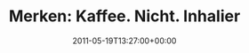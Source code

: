 ---
retweeted: false
source: <a href="http://itunes.apple.com/us/app/twitter/id409789998?mt=12" rel="nofollow">Twitter
  for Mac</a>
entities:
  hashtags: []
  symbols: []
  user_mentions: []
  urls: []
display_text_range:
- '0'
- '34'
favorite_count: '0'
id_str: '71205215415713792'
truncated: false
retweet_count: '0'
id: '71205215415713792'
created_at: Thu May 19 13:27:00 +0000 2011
favorited: false
full_text: 'Merken: Kaffee. Nicht. Inhalieren.'
lang: de
tags:
- pesos:twitter
date: '2011-05-19T13:27:00+00:00'
src: https://twitter.com/bascht/status/71205215415713792
original_url: https://twitter.com/bascht/status/71205215415713792
type: twitter_tweet
text: 'Merken: Kaffee. Nicht. Inhalieren.'
title: 'Merken: Kaffee. Nicht. Inhalier'

---